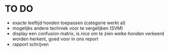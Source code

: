 # TO DO

* exacte leeftijd honden toepassen (categorie werkt al)
* mogelijks andere techniek voor te vergelijken (SVM)
* display een confusion matrix, is nice om te zien welke honden verkeerd worden herkent, goed voor in ons report
* rapport schrijven